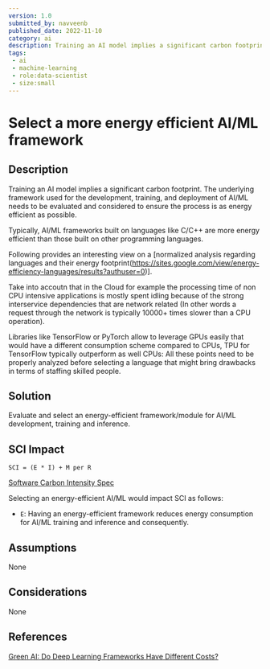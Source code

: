 ```yaml
---
version: 1.0
submitted_by: navveenb
published_date: 2022-11-10
category: ai
description: Training an AI model implies a significant carbon footprint. The underlying framework used for the development, training, and deployment of AI/ML needs to be evaluated and considered to ensure the process is as energy efficient as possible.
tags: 
 - ai
 - machine-learning
 - role:data-scientist
 - size:small
---
```


# Select a more energy efficient AI/ML framework

## Description
Training an AI model implies a significant carbon footprint. The underlying framework used for the development, training, and deployment of AI/ML needs to be evaluated and considered to ensure the process is as energy efficient as possible.

Typically, AI/ML frameworks built on languages like C/C++ are more energy efficient than those built on other programming languages.

Following provides an interesting view on a [normalized analysis regarding languages and their energy footprint(https://sites.google.com/view/energy-efficiency-languages/results?authuser=0)].

Take into accoutn that in the Cloud for example the processing time of non CPU intensive applications is mostly spent idling because of the strong interservice dependencies that are network related (In other words a request through the network is typically 10000+ times slower than a CPU operation). 

Libraries like TensorFlow or PyTorch allow to leverage GPUs easily that would have a different consumption scheme compared to CPUs, TPU for TensorFlow typically outperform as well CPUs: All these points need to be properly analyzed before selecting a language that might bring drawbacks in terms of staffing skilled people.


## Solution
Evaluate and select an energy-efficient framework/module for AI/ML development, training and inference. 

## SCI Impact
`SCI = (E * I) + M per R`

[Software Carbon Intensity Spec](https://grnsft.org/sci)

Selecting an energy-efficient AI/ML would impact SCI as follows:
- `E`: Having an energy-efficient framework reduces energy consumption for AI/ML training and inference and consequently.

## Assumptions
None 

## Considerations
None

## References
[Green AI: Do Deep Learning Frameworks Have Different Costs?](https://stefanos1316.github.io/my_curriculum_vitae/GKSSZ22.pdf)
